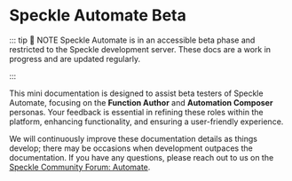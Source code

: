 # Speckle Automate Beta 
::: tip 🚧 NOTE
Speckle Automate is in an accessible beta phase and restricted to the Speckle development server. These docs are a work in progress and are updated regularly.

:::


This mini documentation is designed to assist beta testers of Speckle Automate, focusing on the **Function Author** and **Automation Composer** personas. Your feedback is essential in refining these roles within the platform, enhancing functionality, and ensuring a user-friendly experience.

We will continuously improve these documentation details as things develop; there may be occasions when development outpaces the documentation. If you have any questions, please reach out to us on the [Speckle Community Forum: Automate](https://speckle.community/c/making-speckle/insiders-automate/27).